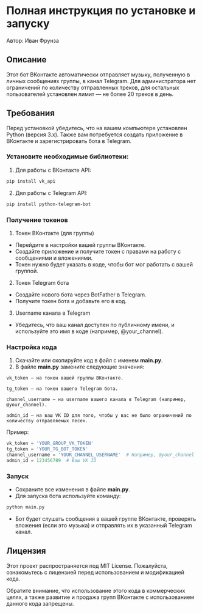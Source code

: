 # Полная инструкция по установке и запуску

Автор: Иван Фрунза

## Описание

Этот бот ВКонтакте автоматически отправляет музыку, полученную в личных сообщениях группы, в канал Telegram. Для администратора нет ограничений по количеству отправленных треков, для остальных пользователей установлен лимит — не более 20 треков в день.

## Требования

Перед установкой убедитесь, что на вашем компьютере установлен Python (версия 3.x). Также вам потребуется создать приложение в ВКонтакте и зарегистрировать бота в Telegram.

### Установите необходимые библиотеки:

1. Для работы с ВКонтакте API:
```bash
pip install vk_api
```

2. Дял работы с Telegram API:
```bash
pip install python-telegram-bot
```

### Получение токенов

1. Токен ВКонтакте (для группы)

- Перейдите в настройки вашей группы ВКонтакте.
- Создайте приложение и получите токен с правами на работу с сообщениями и вложениями.
- Токен нужно будет указать в коде, чтобы бот мог работать с вашей группой.

2. Токен Telegram бота

- Создайте нового бота через BotFather в Telegram.
- Получите токен бота и добавьте его в код.

3. Username канала в Telegram

- Убедитесь, что ваш канал доступен по публичному имени, и используйте это имя в коде (например, @your_channel).


### Настройка кода

1. Скачайте или скопируйте код в файл с именем **main.py**.
2. В файле **main.py** замените следующие значения:
```
vk_token — на токен вашей группы ВКонтакте.
```
```
tg_token — на токен вашего Telegram бота.
```
```
channel_username — на username вашего канала в Telegram (например, @your_channel).
````
```
admin_id — на ваш VK ID для того, чтобы у вас не было ограничений по количеству отправляемых песен.
```

Пример:
```python
vk_token = 'YOUR_GROUP_VK_TOKEN'
tg_token = 'YOUR_TG_BOT_TOKEN'
channel_username = 'YOUR_CHANNEL_USERNAME'  # Например, @your_channel
admin_id = 123456789  # Ваш VK ID
```

### Запуск

- Сохраните все изменения в файле **main.py**.
- Для запуска бота используйте команду:
```python
python main.py
```
- Бот будет слушать сообщения в вашей группе ВКонтакте, проверять вложения (если это музыка) и отправлять их в указанный Telegram канал.



## Лицензия

Этот проект распространяется под MIT License. Пожалуйста, ознакомьтесь с лицензией перед использованием и модификацией кода.

Обратите внимание, что использование этого кода в коммерческих целях, а также развитие и продажа групп ВКонтакте с использованием данного кода запрещены.
